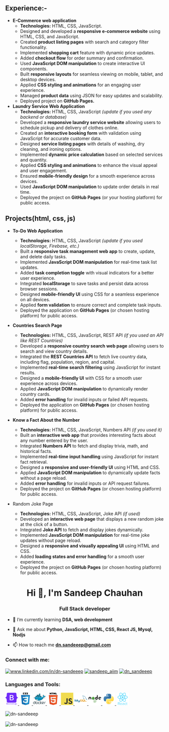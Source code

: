 ## Experience:-

- **E-Commerce web application**
    - **Technologies:** HTML, CSS, JavaScript.
    - Designed and developed a **responsive e-commerce website** using HTML, CSS, and JavaScript.
    - Created **product listing pages** with search and category filter functionality.
    - Implemented **shopping cart** feature with dynamic price updates.
    - Added **checkout flow** for order summary and confirmation.
    - Used **JavaScript DOM manipulation** to create interactive UI components.
    - Built **responsive layouts** for seamless viewing on mobile, tablet, and desktop devices.
    - Applied **CSS styling and animations** for an engaging user experience.
    - Managed **product data** using JSON for easy updates and scalability.
    - Deployed project on **GitHub Pages.**
- **Laundry Service Web Application**
    - **Technologies:**  HTML, CSS, JavaScript *(update if you used any backend or database)*
    - Developed a **responsive laundry service website** allowing users to schedule pickup and delivery of clothes online.
    - Created an **interactive booking form** with validation using JavaScript for accurate customer data.
    - Designed **service listing pages** with details of washing, dry cleaning, and ironing options.
    - Implemented **dynamic price calculation** based on selected services and quantity.
    - Applied **CSS styling and animations** to enhance the visual appeal and user engagement.
    - Ensured **mobile-friendly design** for a smooth experience across devices.
    - Used **JavaScript DOM manipulation** to update order details in real time.
    - Deployed the project on **GitHub Pages** (or your hosting platform) for public access.

## Projects(html, css, js)

- **To-Do Web Application**
    - **Technologies:**  HTML, CSS, JavaScript *(update if you used localStorage, Firebase, etc.)*
    - Built a **responsive task management web app** to create, update, and delete daily tasks.
    - Implemented **JavaScript DOM manipulation** for real-time task list updates.
    - Added **task completion toggle** with visual indicators for a better user experience.
    - Integrated **localStorage** to save tasks and persist data across browser sessions.
    - Designed **mobile-friendly UI** using CSS for a seamless experience on all devices.
    - Applied **form validation** to ensure correct and complete task inputs.
    - Deployed the application on **GitHub Pages** (or chosen hosting platform) for public access.
- **Countries Search Page**
    - **Technologies:** HTML, CSS, JavaScript, REST API *(if you used an API like REST Countries)*
    - Developed a **responsive country search web page** allowing users to search and view country details.
    - Integrated the **REST Countries API** to fetch live country data, including flag, population, region, and capital.
    - Implemented **real-time search filtering** using JavaScript for instant results.
    - Designed a **mobile-friendly UI** with CSS for a smooth user experience across devices.
    - Applied **JavaScript DOM manipulation** to dynamically render country cards.
    - Added **error handling** for invalid inputs or failed API requests.
    - Deployed the application on **GitHub Pages** (or chosen hosting platform) for public access.
    
- **Know a Fact About the Number**
    - **Technologies:** HTML, CSS, JavaScript, Numbers API *(if you used it)*
    - Built an **interactive web app** that provides interesting facts about any number entered by the user.
    - Integrated **Numbers API** to fetch and display trivia, math, and historical facts.
    - Implemented **real-time input handling** using JavaScript for instant fact retrieval.
    - Designed a **responsive and user-friendly UI** using HTML and CSS.
    - Applied **JavaScript DOM manipulation** to dynamically update facts without a page reload.
    - Added **error handling** for invalid inputs or API request failures.
    - Deployed the project on **GitHub Pages** (or chosen hosting platform) for public access.
- Random Joke Page
    - **Technologies:** HTML, CSS, JavaScript, Joke API *(if used)*
    - Developed an **interactive web page** that displays a new random joke at the click of a button.
    - Integrated **Joke API** to fetch and display jokes dynamically.
    - Implemented **JavaScript DOM manipulation** for real-time joke updates without page reload.
    - Designed a **responsive and visually appealing UI** using HTML and CSS.
    - Added **loading states and error handling** for a smooth user experience.
    - Deployed the project on **GitHub Pages** (or chosen hosting platform) for public access.
<h1 align="center">Hi 👋, I'm Sandeep Chauhan</h1>
<h3 align="center">Full Stack developer</h3>

- 🌱 I’m currently learning **DSA, web development**

- 💬 Ask me about **Python, JavaScript, HTML, CSS, React JS, Mysql, Nodjs**

- 📫 How to reach me **dn.sandeeep@gmail.com**

<h3 align="left">Connect with me:</h3>
<p align="left">
<a href="https://linkedin.com/in/www.linkedin.com/in/dn-sandeeep" target="blank"><img align="center" src="https://raw.githubusercontent.com/rahuldkjain/github-profile-readme-generator/master/src/images/icons/Social/linked-in-alt.svg" alt="www.linkedin.com/in/dn-sandeeep" height="30" width="40" /></a>
<a href="https://www.codechef.com/users/sandeep_aiim" target="blank"><img align="center" src="https://cdn.jsdelivr.net/npm/simple-icons@3.1.0/icons/codechef.svg" alt="sandeep_aiim" height="30" width="40" /></a>
<a href="https://www.leetcode.com/dn_sandeeep" target="blank"><img align="center" src="https://raw.githubusercontent.com/rahuldkjain/github-profile-readme-generator/master/src/images/icons/Social/leet-code.svg" alt="dn_sandeeep" height="30" width="40" /></a>
</p>

<h3 align="left">Languages and Tools:</h3>
<p align="left"> <a href="https://getbootstrap.com" target="_blank" rel="noreferrer"> <img src="https://raw.githubusercontent.com/devicons/devicon/master/icons/bootstrap/bootstrap-plain-wordmark.svg" alt="bootstrap" width="40" height="40"/> </a> <a href="https://www.w3schools.com/css/" target="_blank" rel="noreferrer"> <img src="https://raw.githubusercontent.com/devicons/devicon/master/icons/css3/css3-original-wordmark.svg" alt="css3" width="40" height="40"/> </a> <a href="https://www.docker.com/" target="_blank" rel="noreferrer"> <img src="https://raw.githubusercontent.com/devicons/devicon/master/icons/docker/docker-original-wordmark.svg" alt="docker" width="40" height="40"/> </a> <a href="https://www.w3.org/html/" target="_blank" rel="noreferrer"> <img src="https://raw.githubusercontent.com/devicons/devicon/master/icons/html5/html5-original-wordmark.svg" alt="html5" width="40" height="40"/> </a> <a href="https://developer.mozilla.org/en-US/docs/Web/JavaScript" target="_blank" rel="noreferrer"> <img src="https://raw.githubusercontent.com/devicons/devicon/master/icons/javascript/javascript-original.svg" alt="javascript" width="40" height="40"/> </a> <a href="https://www.mysql.com/" target="_blank" rel="noreferrer"> <img src="https://raw.githubusercontent.com/devicons/devicon/master/icons/mysql/mysql-original-wordmark.svg" alt="mysql" width="40" height="40"/> </a> <a href="https://nodejs.org" target="_blank" rel="noreferrer"> <img src="https://raw.githubusercontent.com/devicons/devicon/master/icons/nodejs/nodejs-original-wordmark.svg" alt="nodejs" width="40" height="40"/> </a> <a href="https://www.python.org" target="_blank" rel="noreferrer"> <img src="https://raw.githubusercontent.com/devicons/devicon/master/icons/python/python-original.svg" alt="python" width="40" height="40"/> </a> <a href="https://reactjs.org/" target="_blank" rel="noreferrer"> <img src="https://raw.githubusercontent.com/devicons/devicon/master/icons/react/react-original-wordmark.svg" alt="react" width="40" height="40"/> </a> </p>

<p><img align="center" src="https://github-readme-stats.vercel.app/api/top-langs?username=dn-sandeeep&show_icons=true&locale=en&layout=compact" alt="dn-sandeeep" /></p>

<p><img align="center" src="https://github-readme-streak-stats.herokuapp.com/?user=dn-sandeeep&" alt="dn-sandeeep" /></p>

